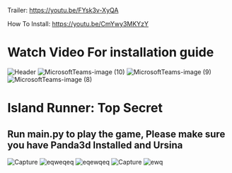 Trailer: https://youtu.be/FYsk3v-XyQA

How To Install: https://youtu.be/CmYwy3MKYzY

# Watch Video For installation guide


![Header](https://user-images.githubusercontent.com/62681404/174518800-1ac86947-de0a-4bc2-b7f4-4cd052a4ef4d.png)
![MicrosoftTeams-image (10)](https://user-images.githubusercontent.com/62681404/174583167-142f54f2-e06c-4dbe-9948-db44c218b2f3.png)
![MicrosoftTeams-image (9)](https://user-images.githubusercontent.com/62681404/174583179-bacc51ec-4cbb-4300-8f48-205be529ca0e.png)
![MicrosoftTeams-image (8)](https://user-images.githubusercontent.com/62681404/174520552-5608bdd6-08ad-40e8-bc02-1b78612285fe.png)
# Island Runner: Top Secret
## Run main.py to play the game, Please make sure you have Panda3d Installed and Ursina
![Capture](https://user-images.githubusercontent.com/62681404/171524079-7757e54e-b56e-453d-8260-9be6d005e4f4.JPG)
![eqweqeq](https://user-images.githubusercontent.com/62681404/171524082-efe4a237-4444-4e3a-a9cb-486c35fb702a.JPG)
![eqewqeq](https://user-images.githubusercontent.com/62681404/171524084-1593733a-79f2-4c13-9b6a-f7f727935b70.JPG)
![Capture](https://user-images.githubusercontent.com/62681404/174684804-58d346b4-0d63-40c5-bdf3-f5fb2ef6347c.JPG)
![ewq](https://user-images.githubusercontent.com/62681404/174684809-8852a318-c3c6-449e-a9f1-769f5a2c58a1.JPG)
